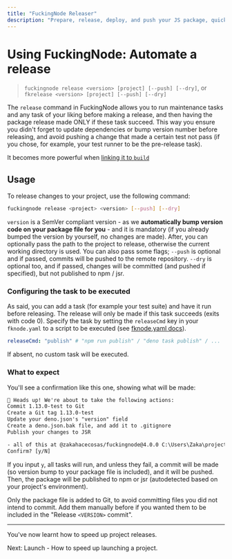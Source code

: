 ```yaml
---
title: "FuckingNode Releaser"
description: "Prepare, release, deploy, and push your JS package, quickly and safely."
---
```


# Using FuckingNode: Automate a release

> `fuckingnode release <version> [project] [--push] [--dry]`, or `fkrelease <version> [project] [--push] [--dry]`

The `release` command in FuckingNode allows you to run maintenance tasks and any task of your liking before making a release, and then having the package release made ONLY if these task succeed. This way you ensure you didn't forget to update dependencies or bump version number before releasing, and avoid pushing a change that made a certain test not pass (if you chose, for example, your test runner to be the pre-release task).

It becomes more powerful when [linking it to `build`](./build.md#usage)

## Usage

To release changes to your project, use the following command:

```bash
fuckingnode release <project> <version> [--push] [--dry]
```

`version` is a SemVer compliant version - as we **automatically bump version code on your package file for you** - and it is mandatory (if you already bumped the version by yourself, no changes are made). After, you can optionally pass the path to the project to release, otherwise the current working directory is used. You can also pass some flags; `--push` is optional and if passed, commits will be pushed to the remote repository. `--dry` is optional too, and if passed, changes will be committed (and pushed if specified), but not published to npm / jsr.

### Configuring the task to be executed

As said, you can add a task (for example your test suite) and have it run before releasing. The release will only be made if this task succeeds (exits with code 0). Specify the task by setting the `releaseCmd` key in your `fknode.yaml` to a script to be executed (see [fknode.yaml docs](fknode-yaml.md)).

```yaml
releaseCmd: "publish" # "npm run publish" / "deno task publish" / ...
```

If absent, no custom task will be executed.

### What to expect

You'll see a confirmation like this one, showing what will be made:

```txt
🚨 Heads up! We're about to take the following actions:
Commit 1.13.0-test to Git
Create a Git tag 1.13.0-test
Update your deno.json's "version" field
Create a deno.json.bak file, and add it to .gitignore
Publish your changes to JSR

- all of this at @zakahacecosas/fuckingnode@4.0.0 C:\Users\Zaka\projects\FuckingNode
Confirm? [y/N]
```

If you input `y`, all tasks will run, and unless they fail, a commit will be made (so version bump to your package file is included), and it will be pushed. Then, the package will be published to npm or jsr (autodetected based on your project's environment).

Only the package file is added to Git, to avoid committing files you did not intend to commit. Add them manually before if you wanted them to be included in the "Release `<VERSION>` commit".

---

You've now learnt how to speed up project releases.

Next: Launch - How to speed up launching a project.

